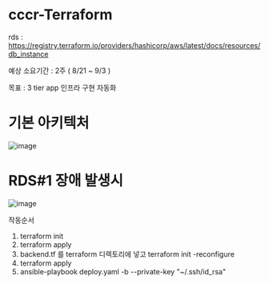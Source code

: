 # cccr-Terraform  

rds : https://registry.terraform.io/providers/hashicorp/aws/latest/docs/resources/db_instance  

예상 소요기간 : 2주 ( 8/21 ~ 9/3 )  

목표 : 3 tier app 인프라 구현 자동화  

# 기본 아키텍처  

![image](https://user-images.githubusercontent.com/73922068/130666057-0206f2a6-723b-4054-81b8-2bde539f44e5.png)

# RDS#1 장애 발생시  

![image](https://user-images.githubusercontent.com/73922068/130666910-13c3d7e9-39d4-427a-a960-b8c87c7a3051.png)


작동순서  
1. terraform init  
2. terraform apply  
3. backend.tf 를 terraform 디렉토리에 넣고 terraform init -reconfigure  
4. terraform apply  
5. ansible-playbook deploy.yaml -b --private-key "~/.ssh/id_rsa"  
